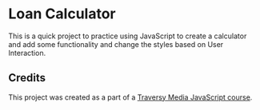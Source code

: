 # Loan Calculator

This is a quick project to practice using JavaScript to create a calculator and add some functionality and change the styles based on User Interaction.

## Credits

This project was created as a part of a [Traversy Media JavaScript course](https://www.udemy.com/modern-javascript-from-the-beginning/).
